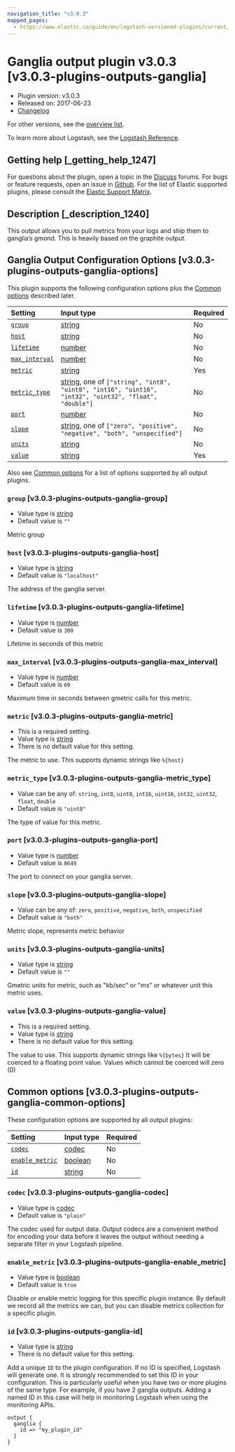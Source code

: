 ```yaml
---
navigation_title: "v3.0.3"
mapped_pages:
  - https://www.elastic.co/guide/en/logstash-versioned-plugins/current/v3.0.3-plugins-outputs-ganglia.html
---
```


# Ganglia output plugin v3.0.3 [v3.0.3-plugins-outputs-ganglia]

* Plugin version: v3.0.3
* Released on: 2017-06-23
* [Changelog](https://github.com/logstash-plugins/logstash-output-ganglia/blob/v3.0.3/CHANGELOG.md)

For other versions, see the [overview list](output-ganglia-index.md).

To learn more about Logstash, see the [Logstash Reference](https://www.elastic.co/guide/en/logstash/current/index.html).

## Getting help [_getting_help_1247]

For questions about the plugin, open a topic in the [Discuss](http://discuss.elastic.co) forums. For bugs or feature requests, open an issue in [Github](https://github.com/logstash-plugins/logstash-output-ganglia). For the list of Elastic supported plugins, please consult the [Elastic Support Matrix](https://www.elastic.co/support/matrix#matrix_logstash_plugins).

## Description [_description_1240]

This output allows you to pull metrics from your logs and ship them to ganglia’s gmond. This is heavily based on the graphite output.

## Ganglia Output Configuration Options [v3.0.3-plugins-outputs-ganglia-options]

This plugin supports the following configuration options plus the [Common options](v3-0-3-plugins-outputs-ganglia.md#v3.0.3-plugins-outputs-ganglia-common-options) described later.

| Setting | Input type | Required |
| :- | :- | :- |
| [`group`](v3-0-3-plugins-outputs-ganglia.md#v3.0.3-plugins-outputs-ganglia-group) | [string](/lsr/value-types.md#string) | No |
| [`host`](v3-0-3-plugins-outputs-ganglia.md#v3.0.3-plugins-outputs-ganglia-host) | [string](/lsr/value-types.md#string) | No |
| [`lifetime`](v3-0-3-plugins-outputs-ganglia.md#v3.0.3-plugins-outputs-ganglia-lifetime) | [number](/lsr/value-types.md#number) | No |
| [`max_interval`](v3-0-3-plugins-outputs-ganglia.md#v3.0.3-plugins-outputs-ganglia-max_interval) | [number](/lsr/value-types.md#number) | No |
| [`metric`](v3-0-3-plugins-outputs-ganglia.md#v3.0.3-plugins-outputs-ganglia-metric) | [string](/lsr/value-types.md#string) | Yes |
| [`metric_type`](v3-0-3-plugins-outputs-ganglia.md#v3.0.3-plugins-outputs-ganglia-metric_type) | [string](/lsr/value-types.md#string), one of `["string", "int8", "uint8", "int16", "uint16", "int32", "uint32", "float", "double"]` | No |
| [`port`](v3-0-3-plugins-outputs-ganglia.md#v3.0.3-plugins-outputs-ganglia-port) | [number](/lsr/value-types.md#number) | No |
| [`slope`](v3-0-3-plugins-outputs-ganglia.md#v3.0.3-plugins-outputs-ganglia-slope) | [string](/lsr/value-types.md#string), one of `["zero", "positive", "negative", "both", "unspecified"]` | No |
| [`units`](v3-0-3-plugins-outputs-ganglia.md#v3.0.3-plugins-outputs-ganglia-units) | [string](/lsr/value-types.md#string) | No |
| [`value`](v3-0-3-plugins-outputs-ganglia.md#v3.0.3-plugins-outputs-ganglia-value) | [string](/lsr/value-types.md#string) | Yes |

Also see [Common options](v3-0-3-plugins-outputs-ganglia.md#v3.0.3-plugins-outputs-ganglia-common-options) for a list of options supported by all output plugins.

### `group` [v3.0.3-plugins-outputs-ganglia-group]

* Value type is [string](/lsr/value-types.md#string)
* Default value is `""`

Metric group

### `host` [v3.0.3-plugins-outputs-ganglia-host]

* Value type is [string](/lsr/value-types.md#string)
* Default value is `"localhost"`

The address of the ganglia server.

### `lifetime` [v3.0.3-plugins-outputs-ganglia-lifetime]

* Value type is [number](/lsr/value-types.md#number)
* Default value is `300`

Lifetime in seconds of this metric

### `max_interval` [v3.0.3-plugins-outputs-ganglia-max_interval]

* Value type is [number](/lsr/value-types.md#number)
* Default value is `60`

Maximum time in seconds between gmetric calls for this metric.

### `metric` [v3.0.3-plugins-outputs-ganglia-metric]

* This is a required setting.
* Value type is [string](/lsr/value-types.md#string)
* There is no default value for this setting.

The metric to use. This supports dynamic strings like `%{host}`

### `metric_type` [v3.0.3-plugins-outputs-ganglia-metric_type]

* Value can be any of: `string`, `int8`, `uint8`, `int16`, `uint16`, `int32`, `uint32`, `float`, `double`
* Default value is `"uint8"`

The type of value for this metric.

### `port` [v3.0.3-plugins-outputs-ganglia-port]

* Value type is [number](/lsr/value-types.md#number)
* Default value is `8649`

The port to connect on your ganglia server.

### `slope` [v3.0.3-plugins-outputs-ganglia-slope]

* Value can be any of: `zero`, `positive`, `negative`, `both`, `unspecified`
* Default value is `"both"`

Metric slope, represents metric behavior

### `units` [v3.0.3-plugins-outputs-ganglia-units]

* Value type is [string](/lsr/value-types.md#string)
* Default value is `""`

Gmetric units for metric, such as "kb/sec" or "ms" or whatever unit this metric uses.

### `value` [v3.0.3-plugins-outputs-ganglia-value]

* This is a required setting.
* Value type is [string](/lsr/value-types.md#string)
* There is no default value for this setting.

The value to use. This supports dynamic strings like `%{bytes}` It will be coerced to a floating point value. Values which cannot be coerced will zero (0)

## Common options [v3.0.3-plugins-outputs-ganglia-common-options]

These configuration options are supported by all output plugins:

| Setting | Input type | Required |
| :- | :- | :- |
| [`codec`](v3-0-3-plugins-outputs-ganglia.md#v3.0.3-plugins-outputs-ganglia-codec) | [codec](/lsr/value-types.md#codec) | No |
| [`enable_metric`](v3-0-3-plugins-outputs-ganglia.md#v3.0.3-plugins-outputs-ganglia-enable_metric) | [boolean](/lsr/value-types.md#boolean) | No |
| [`id`](v3-0-3-plugins-outputs-ganglia.md#v3.0.3-plugins-outputs-ganglia-id) | [string](/lsr/value-types.md#string) | No |

### `codec` [v3.0.3-plugins-outputs-ganglia-codec]

* Value type is [codec](/lsr/value-types.md#codec)
* Default value is `"plain"`

The codec used for output data. Output codecs are a convenient method for encoding your data before it leaves the output without needing a separate filter in your Logstash pipeline.

### `enable_metric` [v3.0.3-plugins-outputs-ganglia-enable_metric]

* Value type is [boolean](/lsr/value-types.md#boolean)
* Default value is `true`

Disable or enable metric logging for this specific plugin instance. By default we record all the metrics we can, but you can disable metrics collection for a specific plugin.

### `id` [v3.0.3-plugins-outputs-ganglia-id]

* Value type is [string](/lsr/value-types.md#string)
* There is no default value for this setting.

Add a unique `ID` to the plugin configuration. If no ID is specified, Logstash will generate one. It is strongly recommended to set this ID in your configuration. This is particularly useful when you have two or more plugins of the same type. For example, if you have 2 ganglia outputs. Adding a named ID in this case will help in monitoring Logstash when using the monitoring APIs.

```
output {
  ganglia {
    id => "my_plugin_id"
  }
}
```

